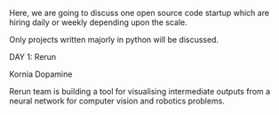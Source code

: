 Here, we are going to discuss one open source code startup which are hiring daily or weekly depending upon the scale.

Only projects written majorly in python will be discussed.

DAY 1:  Rerun

Kornia
Dopamine

Rerun team is building a tool for visualising intermediate outputs from a neural network for computer vision and robotics problems.
